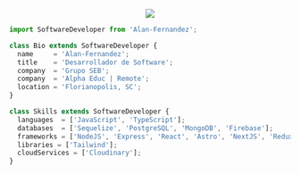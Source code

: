 <p align="center">
  <img src="https://res.cloudinary.com/df5jwzuq9/image/upload/v1715540952/cover-alanfernandez_jopqsy.png" />
</p>

```js
import SoftwareDeveloper from 'Alan-Fernandez';

class Bio extends SoftwareDeveloper {
  name     = 'Alan-Fernandez';
  title    = 'Desarrollador de Software';
  company  = 'Grupo SEB';
  company  = 'Alpha Educ | Remote';
  location = 'Florianopolis, SC';
}

class Skills extends SoftwareDeveloper {
  languages  = ['JavaScript', 'TypeScript'];
  databases  = ['Sequelize', 'PostgreSQL', 'MongoDB', 'Firebase'];
  frameworks = ['NodeJS', 'Express', 'React', 'Astro', 'NextJS', 'Redux'];
  libraries = ['Tailwind'];
  cloudServices = ['Cloudinary'];
}
```